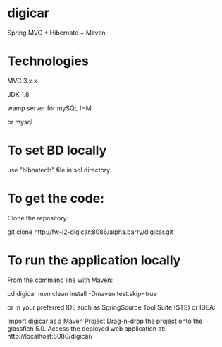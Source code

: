 digicar
===========

Spring MVC + Hibernate + Maven

Technologies
===========
MVC 3.x.x

JDK 1.8

wamp server for mySQL IHM

or mysql 

To set BD locally
===========
use "hibnatedb" file in sql directory

To get the code:
===========
Clone the repository:

git clone http://fw-i2-digicar:8086/alpha.barry/digicar.git


To run the application locally
===========

From the command line with Maven:

cd digicar
mvn clean install -Dmaven.test.skip=true

or
In your preferred IDE such as SpringSource Tool Suite (STS) or IDEA:

Import digicar as a Maven Project
Drag-n-drop the project onto the glassfich 5.0.
Access the deployed web application at: http://localhost:8080/digicar/

